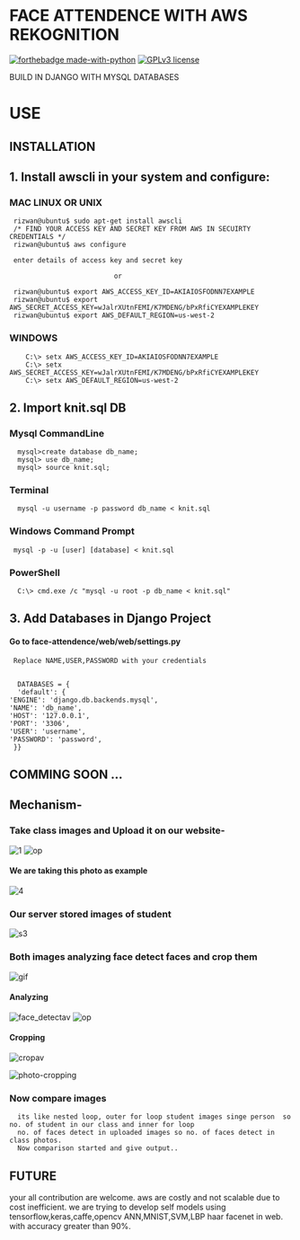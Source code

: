 # FACE ATTENDENCE WITH AWS REKOGNITION 
[![forthebadge made-with-python](http://ForTheBadge.com/images/badges/made-with-python.svg)](https://www.python.org/)    [![GPLv3 license](https://img.shields.io/badge/License-GPLv3-blue.svg)](http://perso.crans.org/besson/LICENSE.html)

BUILD IN DJANGO WITH MYSQL DATABASES 


# USE



## INSTALLATION

## 1. Install awscli in your system and configure: 
   ### MAC LINUX OR UNIX
     rizwan@ubuntu$ sudo apt-get install awscli
     /* FIND YOUR ACCESS KEY AND SECRET KEY FROM AWS IN SECUIRTY CREDENTIALS */
     rizwan@ubuntu$ aws configure
     
     enter details of access key and secret key
     
                              or
                              
     rizwan@ubuntu$ export AWS_ACCESS_KEY_ID=AKIAIOSFODNN7EXAMPLE 
     rizwan@ubuntu$ export AWS_SECRET_ACCESS_KEY=wJalrXUtnFEMI/K7MDENG/bPxRfiCYEXAMPLEKEY 
     rizwan@ubuntu$ export AWS_DEFAULT_REGION=us-west-2
     
   ### WINDOWS 
        C:\> setx AWS_ACCESS_KEY_ID=AKIAIOSFODNN7EXAMPLE
        C:\> setx AWS_SECRET_ACCESS_KEY=wJalrXUtnFEMI/K7MDENG/bPxRfiCYEXAMPLEKEY
        C:\> setx AWS_DEFAULT_REGION=us-west-2
        
  ## 2. Import knit.sql DB
   ### Mysql CommandLine
      mysql>create database db_name;
      mysql> use db_name;
      mysql> source knit.sql;
   ### Terminal
      mysql -u username -p password db_name < knit.sql
   ### Windows Command Prompt
     mysql -p -u [user] [database] < knit.sql
   ### PowerShell
      C:\> cmd.exe /c "mysql -u root -p db_name < knit.sql" 
 ## 3. Add Databases in Django Project
   #### Go to face-attendence/web/web/settings.py 
     Replace NAME,USER,PASSWORD with your credentials
     
     
      DATABASES = {
      'default': {
    'ENGINE': 'django.db.backends.mysql',
    'NAME': 'db_name',
    'HOST': '127.0.0.1',
    'PORT': '3306',
    'USER': 'username',
    'PASSWORD': 'password',
     }}
   
        


## COMMING SOON ...

## Mechanism- 

 ### Take class images and Upload it on our website-
  ![1](https://user-images.githubusercontent.com/29729380/55557299-32317380-5707-11e9-87ed-53bbc0f0edad.jpg)
  ![op](https://user-images.githubusercontent.com/29729380/55557397-6147e500-5707-11e9-8c7e-33b70fc4829d.jpg)

  
  #### We are taking this photo as example
![4](https://user-images.githubusercontent.com/29729380/55557345-470e0700-5707-11e9-9a77-1d524236eb54.jpg)



   
 ### Our server stored images of student 
  ![s3](https://user-images.githubusercontent.com/29729380/55557438-702e9780-5707-11e9-8615-aee9c61a404a.gif)

 ### Both images analyzing face detect faces and crop them
  ![gif](https://user-images.githubusercontent.com/29729380/55559048-fe584d00-570a-11e9-9907-5291e0e8d72b.gif)


   #### Analyzing 
   ![face_detectav](https://user-images.githubusercontent.com/29729380/55557973-b6d0c180-5708-11e9-9e89-7331049bf5c0.jpg)
   ![op](https://user-images.githubusercontent.com/29729380/55558016-cc45eb80-5708-11e9-9590-f76510b6688e.jpg)

   #### Cropping
   ![cropav](https://user-images.githubusercontent.com/29729380/55557990-bfc19300-5708-11e9-8965-e621eee70ce6.jpg)

   ![photo-cropping](https://user-images.githubusercontent.com/29729380/55557513-96543780-5707-11e9-8572-9227f56ca399.gif)

 ### Now compare images 
      its like nested loop, outer for loop student images singe person  so no. of student in our class and inner for loop   
      no. of faces detect in uploaded images so no. of faces detect in class photos.
      Now comparison started and give output..
     

## FUTURE
 your all contribution are welcome. aws are costly and not scalable due to cost inefficient. we are trying to develop self models using tensorflow,keras,caffe,opencv ANN,MNIST,SVM,LBP haar facenet in web. with accuracy greater than 90%.
 
